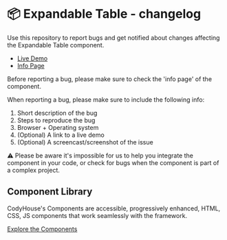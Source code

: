 # 📦 Expandable Table - changelog

Use this repository to report bugs and get notified about changes affecting the Expandable Table component.

- [Live Demo](https://codyhouse.co/ds/components/app/expandable-table)
- [Info Page](https://codyhouse.co/ds/components/info/expandable-table)

Before reporting a bug, please make sure to check the 'info page' of the component. 

When reporting a bug, please make sure to include the following info:

1. Short description of the bug
2. Steps to reproduce the bug
3. Browser + Operating system
4. (Optional) A link to a live demo
5. (Optional) A screencast/screenshot of the issue

⚠️ Please be aware it's impossible for us to help you integrate the component in your code, or check for bugs when the component is part of a complex project.

## Component Library

CodyHouse's Components are accessible, progressively enhanced, HTML, CSS, JS components that work seamlessly with the framework.

[Explore the Components](https://codyhouse.co/ds/components)
